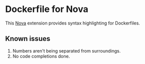 # Dockerfile for Nova

This [Nova](https://panic.com/nova/) extension provides syntax highlighting for Dockerfiles.

## Known issues

1. Numbers aren't being separated from surroundings.
2. No code completions done.
